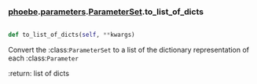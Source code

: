### [phoebe](phoebe.md).[parameters](parameters.md).[ParameterSet](ParameterSet.md).to_list_of_dicts

```py

def to_list_of_dicts(self, **kwargs)

```



Convert the :class:`ParameterSet` to a list of the dictionary representation
of each :class:`Parameter`

:return: list of dicts

